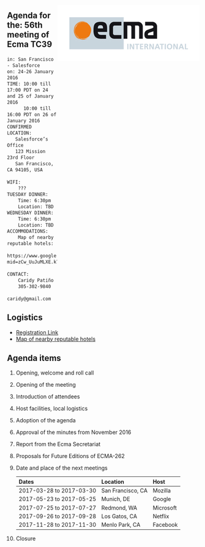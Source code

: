 <img src="../images/Ecma_RVB-003.jpg"
     align="right" alt="" />

## Agenda for the: 56th meeting of Ecma TC39

    in: San Francisco - Salesforce
    on: 24-26 January 2016
    TIME: 10:00 till 17:00 PDT on 24 and 25 of January 2016
          10:00 till 16:00 PDT on 26 of January 2016
    CONFIRMED LOCATION:
       Salesforce’s Office
       123 Mission 23rd Floor
       San Francisco, CA 94105, USA

    WIFI:
        ???
    TUESDAY DINNER:
        Time: 6:30pm
        Location: TBD
    WEDNESDAY DINNER:
        Time: 6:30pm
        Location: TBD
    ACCOMMODATIONS:
        Map of nearby reputable hotels:
        https://www.google.com/maps/d/edit?mid=zCw_UuJuMLXE.k7jLE43b3qhE&usp=sharing

    CONTACT:
        Caridy Patiño
        305-302-9840
        caridy@gmail.com

## Logistics

- [Registration Link](https://ecma-international.doodle.com/poll/swz9zuggvuzarg6f)
- [Map of nearby reputable hotels](https://www.google.com/maps/d/edit?mid=zCw_UuJuMLXE.k7jLE43b3qhE&usp=sharing)

## Agenda items

1. Opening, welcome and roll call
  1. Opening of the meeting
  1. Introduction of attendees
  1. Host facilities, local logistics
1. Adoption of the agenda
1. Approval of the minutes from November 2016
1. Report from the Ecma Secretariat
1. Proposals for Future Editions of ECMA-262
1. Date and place of the next meetings

    | Dates                    | Location          | Host       |
    |--------------------------|-------------------|------------|
    | 2017-03-28 to 2017-03-30 | San Francisco, CA | Mozilla    |
    | 2017-05-23 to 2017-05-25 | Munich, DE        | Google     |
    | 2017-07-25 to 2017-07-27 | Redmond, WA       | Microsoft  |
    | 2017-09-26 to 2017-09-28 | Los Gatos, CA     | Netflix    |
    | 2017-11-28 to 2017-11-30 | Menlo Park, CA    | Facebook   |

1. Closure
